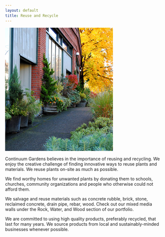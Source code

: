 ```yaml
---
layout: default
title: Reuse and Recycle
---
```


![picture 09](/images/pic09.jpg)

Continuum Gardens believes in the importance of reusing and recycling. We enjoy the creative challenge of finding innovative ways to reuse plants and materials. We reuse plants on-site as much as possible.

We find worthy homes for unwanted plants by donating them to schools, churches, community organizations and people who otherwise could not afford them.

We salvage and reuse materials such as concrete rubble, brick, stone, reclaimed concrete, drain pipe, rebar, wood. Check out our mixed media walls under the Rock, Water, and Wood section of our portfolio.

We are committed to using high quality products, preferably recycled, that last for many years. We source products from local and sustainably-minded businesses whenever possible.
